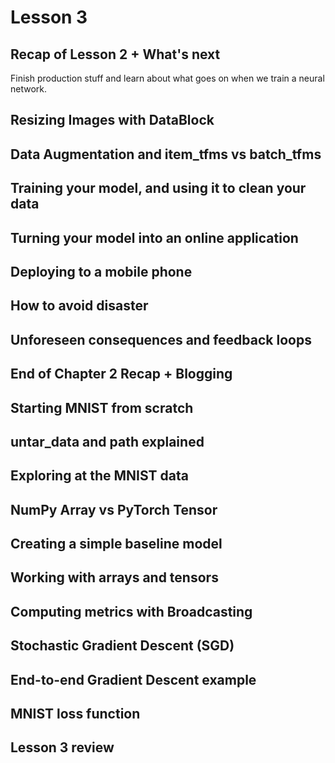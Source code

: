 # Lesson 3

## Recap of Lesson 2 + What's next

Finish production stuff and learn about what goes on when we train a neural network. 

## Resizing Images with DataBlock
## Data Augmentation and item_tfms vs batch_tfms
## Training your model, and using it to clean your data
## Turning your model into an online application
## Deploying to a mobile phone
## How to avoid disaster
## Unforeseen consequences and feedback loops
## End of Chapter 2 Recap + Blogging
## Starting MNIST from scratch
## untar_data and path explained
## Exploring at the MNIST data
## NumPy Array vs PyTorch Tensor
## Creating a simple baseline model
## Working with arrays and tensors
## Computing metrics with Broadcasting
## Stochastic Gradient Descent (SGD)
## End-to-end Gradient Descent example
## MNIST loss function
## Lesson 3 review 
